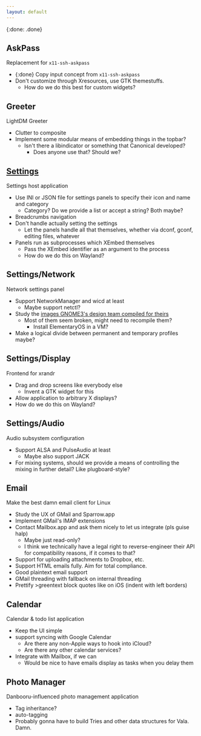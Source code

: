 ```yaml
---
layout: default
---
```


{:done: .done}

## AskPass
Replacement for `x11-ssh-askpass`

* {:done} Copy input concept from `x11-ssh-askpass`
* Don't customize through Xresources, use GTK themestuffs.
  * How do we do this best for custom widgets?

## Greeter
LightDM Greeter

* Clutter to composite
* Implement some modular means of embedding things in the topbar?
  * Isn't there a libindicator or something that Canonical developed?
    * Does anyone use that?  Should we?

## [Settings](projects/settings/planning.html)
Settings host application

* Use INI or JSON file for settings panels to specify their icon and name and category
  * Category?  Do we provide a list or accept a string?  Both maybe?
* Breadcrumbs navigation
* Don't handle actually setting the settings
  * Let the panels handle all that themselves, whether via dconf, gconf, editing files, whatever
* Panels run as subprocesses which XEmbed themselves
  * Pass the XEmbed identifier as an argument to the process
  * How do we do this on Wayland?

## Settings/Network
Network settings panel

* Support NetworkManager and wicd at least
  * Maybe support netctl?
* Study the [images GNOME3's design team compiled for theirs](https://wiki.gnome.org/Design/SystemSettings/Network)
  * Most of them seem broken, might need to recompile them?
    * Install ElementaryOS in a VM?
* Make a logical divide between permanent and temporary profiles maybe?

## Settings/Display
Frontend for xrandr

* Drag and drop screens like everybody else
  * Invent a GTK widget for this
* Allow application to arbitrary X displays?
* How do we do this on Wayland?

## Settings/Audio
Audio subsystem configuration

* Support ALSA and PulseAudio at least
  * Maybe also support JACK
* For mixing systems, should we provide a means of controlling the mixing in further detail?  Like plugboard-style?

## Email
Make the best damn email client for Linux

* Study the UX of GMail and Sparrow.app
* Implement GMail's IMAP extensions
* Contact Mailbox.app and ask them nicely to let us integrate (pls guise halp)
  * Maybe just read-only?
  * I think we technically have a legal right to reverse-engineer their API for compatibility reasons, if it comes to that?
* Support for uploading attachments to Dropbox, etc.
* Support HTML emails fully. Aim for total compliance.
* Good plaintext email support
* GMail threading with fallback on internal threading
* Prettify >greentext block quotes like on iOS (indent with left borders)

## Calendar
Calendar & todo list application

* Keep the UI simple
* support syncing with Google Calendar
  * Are there any non-Apple ways to hook into iCloud?
  * Are there any other calendar services?
* Integrate with Mailbox, if we can
  * Would be nice to have emails display as tasks when you delay them

## Photo Manager
Danbooru-influenced photo management application

* Tag inheritance?
* auto-tagging
* Probably gonna have to build Tries and other data structures for Vala.  Damn.
